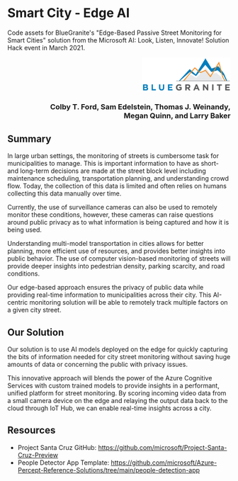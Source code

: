 # Smart City - Edge AI
Code assets for BlueGranite's "Edge-Based Passive Street Monitoring for Smart Cities" solution from the Microsoft AI: Look, Listen, Innovate! Solution Hack event in March 2021.

<p align="right"><img src="https://raw.githubusercontent.com/BlueGranite/GenomicsWebinar_Aug2020/master/img/bg_logo.png" width="200px"></p>

<h3 align=right>Colby T. Ford, Sam Edelstein, Thomas J. Weinandy,<br> Megan Quinn, and Larry Baker</h3>

## Summary
In large urban settings, the monitoring of streets is cumbersome task for municipalities to manage. This is important information to have as short- and long-term decisions are made at the street block level including maintenance scheduling, transportation planning, and understanding crowd flow. Today, the collection of this data is limited and often relies on humans collecting this data manually over time.

Currently, the use of surveillance cameras can also be used to remotely monitor these conditions, however, these cameras can raise questions around public privacy as to what information is being captured and how it is being used.

Understanding multi-model transportation in cities allows for better planning, more efficient use of resources, and provides better insights into public behavior. The use of computer vision-based monitoring of streets will provide deeper insights into pedestrian density, parking scarcity, and road conditions.

Our edge-based approach ensures the privacy of public data while providing real-time information to municipalities across their city. This AI-centric monitoring solution will be able to remotely track multiple factors on a given city street.

## Our Solution

Our solution is to use AI models deployed on the edge for quickly capturing the bits of information needed for city street monitoring without saving huge amounts of data or concerning the public with privacy issues.

This innovative approach will blends the power of the Azure Cognitive Services with custom trained models to provide insights in a performant, unified platform for street monitoring. By scoring incoming video data from a small camera device on the edge and relaying the output data back to the cloud through IoT Hub, we can enable real-time insights across a city.

## Resources
- Project Santa Cruz GitHub: https://github.com/microsoft/Project-Santa-Cruz-Preview
- People Detector App Template: https://github.com/microsoft/Azure-Percept-Reference-Solutions/tree/main/people-detection-app
